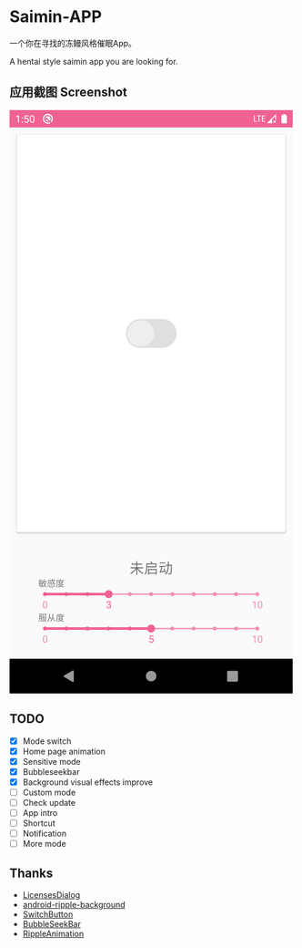 # Saimin-APP 
一个你在寻找的冻鳗风格催眠App。 

A hentai style saimin app you are looking for.

## 应用截图 Screenshot 
![screenshot](art/Screenshot_1.png)

## TODO
- [x] Mode switch 
- [x] Home page animation
- [x] Sensitive mode
- [x] Bubbleseekbar
- [x] Background visual effects improve
- [ ] Custom mode
- [ ] Check update
- [ ] App intro
- [ ] Shortcut
- [ ] Notification
- [ ] More mode

## Thanks
- [LicensesDialog](https://github.com/PSDev/LicensesDialog)
- [android-ripple-background](https://github.com/skyfishjy/android-ripple-background)
- [SwitchButton](https://github.com/kyleduo/SwitchButton)
- [BubbleSeekBar](https://github.com/woxingxiao/BubbleSeekBar)
- [RippleAnimation](https://github.com/Ifxcyr/RippleAnimation)